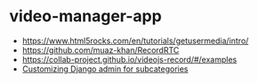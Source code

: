 # video-manager-app

- https://www.html5rocks.com/en/tutorials/getusermedia/intro/
- https://github.com/muaz-khan/RecordRTC
- https://collab-project.github.io/videojs-record/#/examples
- [Customizing Django admin for subcategories](https://medium.com/better-programming/optimizing-django-admin-6a1187ddbb09)
